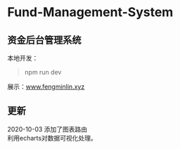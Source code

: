 # Fund-Management-System

## 资金后台管理系统

本地开发：
> npm run dev

展示：www.fengminlin.xyz
  

## 更新
  
2020-10-03
添加了图表路由  
利用echarts对数据可视化处理。
